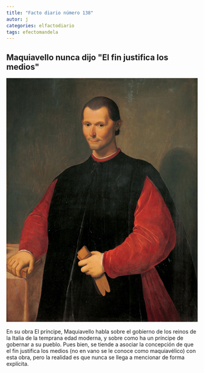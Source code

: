 ```yaml
---
title: "Facto diario número 138"
autor: j
categories: elfactodiario
tags: efectomandela
---
```


## Maquiavello nunca dijo "El fin justifica los medios"

![Maquiavello](/elfactodiario/_assets/maquiavello.webp)

En su obra El príncipe, Maquiavello habla sobre el gobierno de los reinos de la Italia de la temprana edad moderna, y sobre como ha un príncipe de gobernar a su pueblo. Pues bien, se tiende a asociar la concepción de que el fin justifica los medios (no en vano se le conoce como maquiavélico) con esta obra, pero la realidad es que nunca se llega a mencionar de forma explícita.
